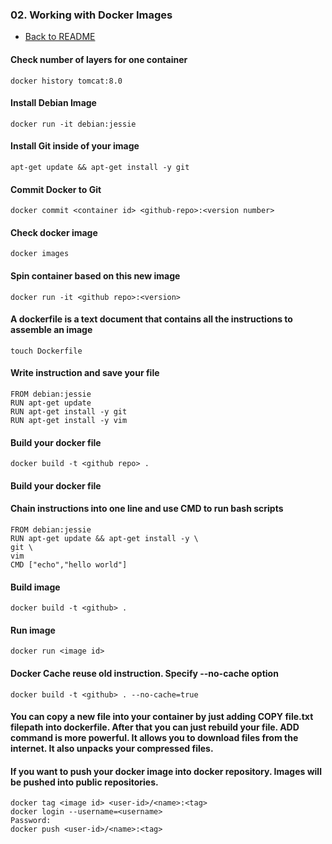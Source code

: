 ### 02. Working with Docker Images

- [Back to README](./README.md)

#### Check number of layers for one container
```
docker history tomcat:8.0
```
#### Install Debian Image
```
docker run -it debian:jessie
```
#### Install Git inside of your image
```
apt-get update && apt-get install -y git
```
#### Commit Docker to Git
```
docker commit <container id> <github-repo>:<version number>
```
#### Check docker image
```
docker images
```
#### Spin container based on this new image
```
docker run -it <github repo>:<version>
```
#### A dockerfile is a text document that contains all the instructions to assemble an image
```
touch Dockerfile
```
#### Write instruction and save your file
```
FROM debian:jessie
RUN apt-get update
RUN apt-get install -y git
RUN apt-get install -y vim
```
#### Build your docker file
```
docker build -t <github repo> .
```
#### Build your docker file
#### Chain instructions into one line and use CMD to run bash scripts
```
FROM debian:jessie
RUN apt-get update && apt-get install -y \
git \
vim
CMD ["echo","hello world"]
```
#### Build image
```
docker build -t <github> .
```
#### Run image
```
docker run <image id>
```
#### Docker Cache reuse old instruction. Specify --no-cache option
```
docker build -t <github> . --no-cache=true
```
#### You can copy a new file into your container by just adding COPY file.txt filepath into dockerfile. After that you can just rebuild your file. ADD command is more powerful. It allows you to download files from the internet. It also unpacks your compressed files.
#### If you want to push your docker image into docker repository. Images will be pushed into public repositories.
```
docker tag <image id> <user-id>/<name>:<tag>
docker login --username=<username>
Password:
docker push <user-id>/<name>:<tag> 
```